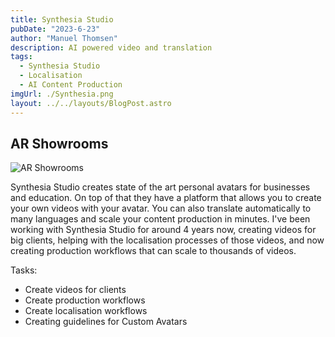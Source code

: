 ```yaml
---
title: Synthesia Studio
pubDate: "2023-6-23"
author: "Manuel Thomsen"
description: AI powered video and translation
tags:
  - Synthesia Studio
  - Localisation
  - AI Content Production
imgUrl: ./Synthesia.png
layout: ../../layouts/BlogPost.astro
---
```


## AR Showrooms

![AR Showrooms](/showcase_low.png)

Synthesia Studio creates state of the art personal avatars for businesses and education. On top of that they have a platform that allows you to create your own videos with your avatar. You can also translate automatically to many languages and scale your content production in minutes.
I've been working with Synthesia Studio for around 4 years now, creating videos for big clients, helping with the localisation processes of those videos, and now creating production workflows that can scale to thousands of videos.

Tasks:

- Create videos for clients
- Create production workflows
- Create localisation workflows
- Creating guidelines for Custom Avatars
